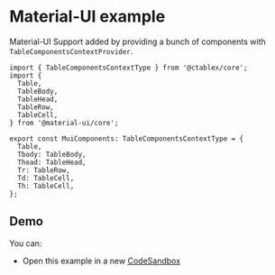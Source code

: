 # Material-UI example

Material-UI Support added by providing a bunch of components with `TableComponentsContextProvider`.

```tsx
import { TableComponentsContextType } from '@ctablex/core';
import {
  Table,
  TableBody,
  TableHead,
  TableRow,
  TableCell,
} from '@material-ui/core';

export const MuiComponents: TableComponentsContextType = {
  Table,
  Tbody: TableBody,
  Thead: TableHead,
  Tr: TableRow,
  Td: TableCell,
  Th: TableCell,
};
```

## Demo

You can:

- Open this example in a new [CodeSandbox]

[codesandbox]: https://codesandbox.io/s/github/sahabpardaz/ctablex/tree/master/examples/material-ui?file=/src/App.tsx
